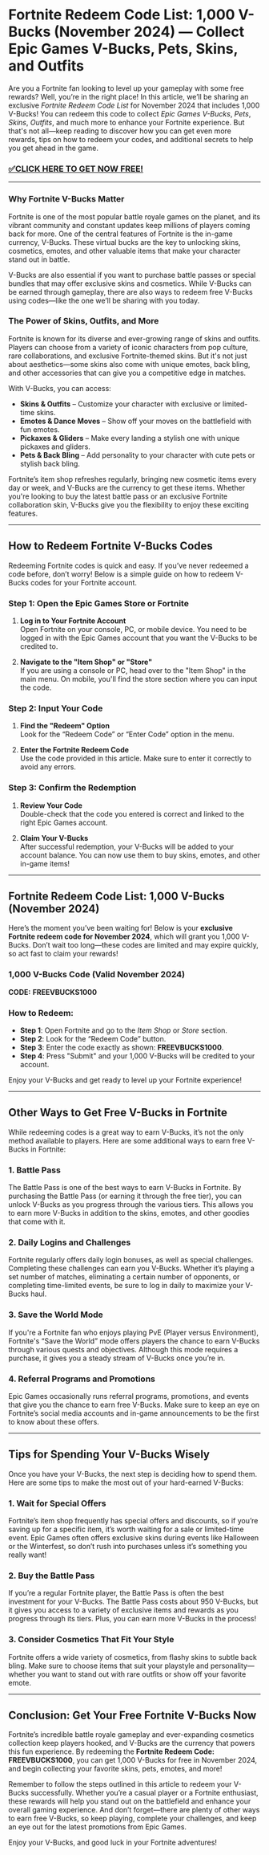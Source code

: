 # Fortnite Redeem Code List: 1,000 V-Bucks (November 2024) — Collect Epic Games V-Bucks, Pets, Skins, and Outfits

Are you a Fortnite fan looking to level up your gameplay with some free rewards? Well, you’re in the right place! In this article, we’ll be sharing an exclusive *Fortnite Redeem Code List* for November 2024 that includes 1,000 V-Bucks! You can redeem this code to collect *Epic Games V-Bucks*, *Pets*, *Skins*, *Outfits*, and much more to enhance your Fortnite experience. But that's not all—keep reading to discover how you can get even more rewards, tips on how to redeem your codes, and additional secrets to help you get ahead in the game.

### [✅CLICK HERE TO GET NOW FREE!](https://www.fpo.go.th/main/fpo/media/FPO/allgifttodayfree.html)
---

### Why Fortnite V-Bucks Matter

Fortnite is one of the most popular battle royale games on the planet, and its vibrant community and constant updates keep millions of players coming back for more. One of the central features of Fortnite is the in-game currency, V-Bucks. These virtual bucks are the key to unlocking skins, cosmetics, emotes, and other valuable items that make your character stand out in battle.

V-Bucks are also essential if you want to purchase battle passes or special bundles that may offer exclusive skins and cosmetics. While V-Bucks can be earned through gameplay, there are also ways to redeem free V-Bucks using codes—like the one we’ll be sharing with you today.

### The Power of Skins, Outfits, and More

Fortnite is known for its diverse and ever-growing range of skins and outfits. Players can choose from a variety of iconic characters from pop culture, rare collaborations, and exclusive Fortnite-themed skins. But it's not just about aesthetics—some skins also come with unique emotes, back bling, and other accessories that can give you a competitive edge in matches.

With V-Bucks, you can access:

- **Skins & Outfits** – Customize your character with exclusive or limited-time skins.
- **Emotes & Dance Moves** – Show off your moves on the battlefield with fun emotes.
- **Pickaxes & Gliders** – Make every landing a stylish one with unique pickaxes and gliders.
- **Pets & Back Bling** – Add personality to your character with cute pets or stylish back bling.
  
Fortnite’s item shop refreshes regularly, bringing new cosmetic items every day or week, and V-Bucks are the currency to get these items. Whether you're looking to buy the latest battle pass or an exclusive Fortnite collaboration skin, V-Bucks give you the flexibility to enjoy these exciting features.

---

## How to Redeem Fortnite V-Bucks Codes

Redeeming Fortnite codes is quick and easy. If you’ve never redeemed a code before, don’t worry! Below is a simple guide on how to redeem V-Bucks codes for your Fortnite account.

### Step 1: Open the Epic Games Store or Fortnite

1. **Log in to Your Fortnite Account**  
   Open Fortnite on your console, PC, or mobile device. You need to be logged in with the Epic Games account that you want the V-Bucks to be credited to.

2. **Navigate to the "Item Shop" or "Store"**  
   If you are using a console or PC, head over to the "Item Shop" in the main menu. On mobile, you'll find the store section where you can input the code.

### Step 2: Input Your Code

1. **Find the "Redeem" Option**  
   Look for the “Redeem Code” or “Enter Code” option in the menu.

2. **Enter the Fortnite Redeem Code**  
   Use the code provided in this article. Make sure to enter it correctly to avoid any errors.

### Step 3: Confirm the Redemption

1. **Review Your Code**  
   Double-check that the code you entered is correct and linked to the right Epic Games account.

2. **Claim Your V-Bucks**  
   After successful redemption, your V-Bucks will be added to your account balance. You can now use them to buy skins, emotes, and other in-game items!

---

## Fortnite Redeem Code List: 1,000 V-Bucks (November 2024)

Here’s the moment you’ve been waiting for! Below is your **exclusive Fortnite redeem code for November 2024**, which will grant you 1,000 V-Bucks. Don’t wait too long—these codes are limited and may expire quickly, so act fast to claim your rewards!

### **1,000 V-Bucks Code (Valid November 2024)**  
**CODE:** **FREEVBUCKS1000**

### How to Redeem:

- **Step 1**: Open Fortnite and go to the *Item Shop* or *Store* section.
- **Step 2**: Look for the “Redeem Code” button.
- **Step 3**: Enter the code exactly as shown: **FREEVBUCKS1000**.
- **Step 4**: Press "Submit" and your 1,000 V-Bucks will be credited to your account.

Enjoy your V-Bucks and get ready to level up your Fortnite experience!

---

## Other Ways to Get Free V-Bucks in Fortnite

While redeeming codes is a great way to earn V-Bucks, it’s not the only method available to players. Here are some additional ways to earn free V-Bucks in Fortnite:

### 1. **Battle Pass**

The Battle Pass is one of the best ways to earn V-Bucks in Fortnite. By purchasing the Battle Pass (or earning it through the free tier), you can unlock V-Bucks as you progress through the various tiers. This allows you to earn more V-Bucks in addition to the skins, emotes, and other goodies that come with it.

### 2. **Daily Logins and Challenges**

Fortnite regularly offers daily login bonuses, as well as special challenges. Completing these challenges can earn you V-Bucks. Whether it’s playing a set number of matches, eliminating a certain number of opponents, or completing time-limited events, be sure to log in daily to maximize your V-Bucks haul.

### 3. **Save the World Mode**

If you're a Fortnite fan who enjoys playing PvE (Player versus Environment), Fortnite's “Save the World” mode offers players the chance to earn V-Bucks through various quests and objectives. Although this mode requires a purchase, it gives you a steady stream of V-Bucks once you’re in.

### 4. **Referral Programs and Promotions**

Epic Games occasionally runs referral programs, promotions, and events that give you the chance to earn free V-Bucks. Make sure to keep an eye on Fortnite’s social media accounts and in-game announcements to be the first to know about these offers.

---

## Tips for Spending Your V-Bucks Wisely

Once you have your V-Bucks, the next step is deciding how to spend them. Here are some tips to make the most out of your hard-earned V-Bucks:

### 1. **Wait for Special Offers**

Fortnite’s item shop frequently has special offers and discounts, so if you’re saving up for a specific item, it’s worth waiting for a sale or limited-time event. Epic Games often offers exclusive skins during events like Halloween or the Winterfest, so don’t rush into purchases unless it’s something you really want!

### 2. **Buy the Battle Pass**

If you’re a regular Fortnite player, the Battle Pass is often the best investment for your V-Bucks. The Battle Pass costs about 950 V-Bucks, but it gives you access to a variety of exclusive items and rewards as you progress through its tiers. Plus, you can earn more V-Bucks in the process!

### 3. **Consider Cosmetics That Fit Your Style**

Fortnite offers a wide variety of cosmetics, from flashy skins to subtle back bling. Make sure to choose items that suit your playstyle and personality—whether you want to stand out with rare outfits or show off your favorite emote.

---

## Conclusion: Get Your Free Fortnite V-Bucks Now

Fortnite’s incredible battle royale gameplay and ever-expanding cosmetics collection keep players hooked, and V-Bucks are the currency that powers this fun experience. By redeeming the **Fortnite Redeem Code: FREEVBUCKS1000**, you can get 1,000 V-Bucks for free in November 2024, and begin collecting your favorite skins, pets, emotes, and more!

Remember to follow the steps outlined in this article to redeem your V-Bucks successfully. Whether you’re a casual player or a Fortnite enthusiast, these rewards will help you stand out on the battlefield and enhance your overall gaming experience. And don’t forget—there are plenty of other ways to earn free V-Bucks, so keep playing, complete your challenges, and keep an eye out for the latest promotions from Epic Games.

Enjoy your V-Bucks, and good luck in your Fortnite adventures!
